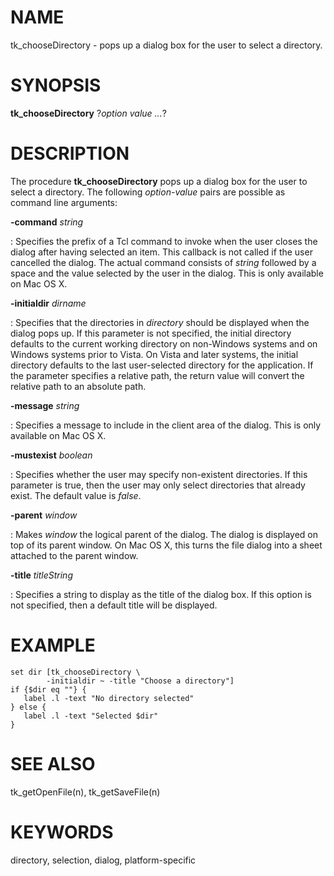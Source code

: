 # NAME

tk_chooseDirectory - pops up a dialog box for the user to select a
directory.

# SYNOPSIS

**tk_chooseDirectory** ?*option value \...*?

# DESCRIPTION

The procedure **tk_chooseDirectory** pops up a dialog box for the user
to select a directory. The following *option-value* pairs are possible
as command line arguments:

**-command** *string*

:   Specifies the prefix of a Tcl command to invoke when the user closes
    the dialog after having selected an item. This callback is not
    called if the user cancelled the dialog. The actual command consists
    of *string* followed by a space and the value selected by the user
    in the dialog. This is only available on Mac OS X.

**-initialdir** *dirname*

:   Specifies that the directories in *directory* should be displayed
    when the dialog pops up. If this parameter is not specified, the
    initial directory defaults to the current working directory on
    non-Windows systems and on Windows systems prior to Vista. On Vista
    and later systems, the initial directory defaults to the last
    user-selected directory for the application. If the parameter
    specifies a relative path, the return value will convert the
    relative path to an absolute path.

**-message** *string*

:   Specifies a message to include in the client area of the dialog.
    This is only available on Mac OS X.

**-mustexist** *boolean*

:   Specifies whether the user may specify non-existent directories. If
    this parameter is true, then the user may only select directories
    that already exist. The default value is *false*.

**-parent** *window*

:   Makes *window* the logical parent of the dialog. The dialog is
    displayed on top of its parent window. On Mac OS X, this turns the
    file dialog into a sheet attached to the parent window.

**-title** *titleString*

:   Specifies a string to display as the title of the dialog box. If
    this option is not specified, then a default title will be
    displayed.

# EXAMPLE

    set dir [tk_chooseDirectory \
            -initialdir ~ -title "Choose a directory"]
    if {$dir eq ""} {
       label .l -text "No directory selected"
    } else {
       label .l -text "Selected $dir"
    }

# SEE ALSO

tk_getOpenFile(n), tk_getSaveFile(n)

# KEYWORDS

directory, selection, dialog, platform-specific
